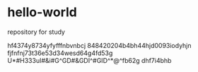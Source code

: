# hello-world
repository for study

hf4374y8734yfyfffnbvnbcj
848420204b4bh44hjd0093iodyhjn
fjfnfnj73t36e53d34wesd64g4fd53g
U*#H333uI#&i#G^GD#&GDI^#GID^*@^fb62g
dhf7i4bhb
